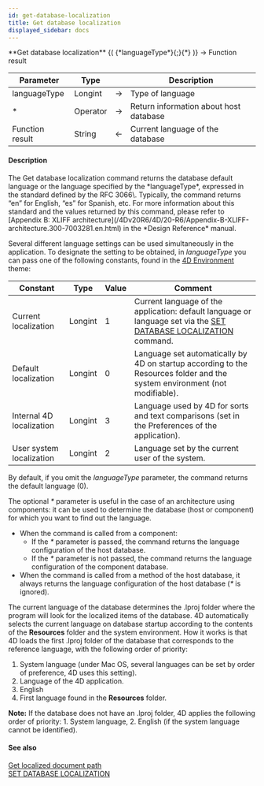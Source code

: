 ```yaml
---
id: get-database-localization
title: Get database localization
displayed_sidebar: docs
---
```


<!--REF #_command_.Get database localization.Syntax-->**Get database localization** {( {*languageType*}{;}{*} )} -> Function result<!-- END REF-->
<!--REF #_command_.Get database localization.Params-->
| Parameter | Type |  | Description |
| --- | --- | --- | --- |
| languageType | Longint | -> | Type of language |
| * | Operator | -> | Return information about host database |
| Function result | String | <- | Current language of the database |

<!-- END REF-->

#### Description 

<!--REF #_command_.Get database localization.Summary-->The Get database localization command returns the database default language or the language specified by the *languageType*, expressed in the standard defined by the RFC 3066\.<!-- END REF--> Typically, the command returns “en” for English, “es” for Spanish, etc. For more information about this standard and the values returned by this command, please refer to [Appendix B: XLIFF architecture](/4Dv20R6/4D/20-R6/Appendix-B-XLIFF-architecture.300-7003281.en.html) in the *Design Reference* manual.

Several different language settings can be used simultaneously in the application. To designate the setting to be obtained, in *languageType* you can pass one of the following constants, found in the [4D Environment](/4Dv20R6/4D/20-R6/4D-Environment.302-6958442.en.html) theme:

| Constant                 | Type    | Value | Comment                                                                                                                                          |
| ------------------------ | ------- | ----- | ------------------------------------------------------------------------------------------------------------------------------------------------ |
| Current localization     | Longint | 1     | Current language of the application: default language or language set via the [SET DATABASE LOCALIZATION](set-database-localization.md) command. |
| Default localization     | Longint | 0     | Language set automatically by 4D on startup according to the Resources folder and the system environment (not modifiable).                       |
| Internal 4D localization | Longint | 3     | Language used by 4D for sorts and text comparisons (set in the Preferences of the application).                                                  |
| User system localization | Longint | 2     | Language set by the current user of the system.                                                                                                  |

By default, if you omit the *languageType* parameter, the command returns the default language (0). 

The optional *\** parameter is useful in the case of an architecture using components: it can be used to determine the database (host or component) for which you want to find out the language.

* When the command is called from a component:  
   * If the *\** parameter is passed, the command returns the language configuration of the host database.  
   * If the *\** parameter is not passed, the command returns the language configuration of the component database.
* When the command is called from a method of the host database, it always returns the language configuration of the host database (*\** is ignored).

The current language of the database determines the .lproj folder where the program will look for the localized items of the database. 4D automatically selects the current language on database startup according to the contents of the **Resources** folder and the system environment. How it works is that 4D loads the first .lproj folder of the database that corresponds to the reference language, with the following order of priority:

1. System language (under Mac OS, several languages can be set by order of preference, 4D uses this setting).
2. Language of the 4D application.
3. English
4. First language found in the **Resources** folder.

**Note:** If the database does not have an .lproj folder, 4D applies the following order of priority: 1\. System language, 2\. English (if the system language cannot be identified).

#### See also 
[Get localized document path](get-localized-document-path.md)  
[SET DATABASE LOCALIZATION](set-database-localization.md)  